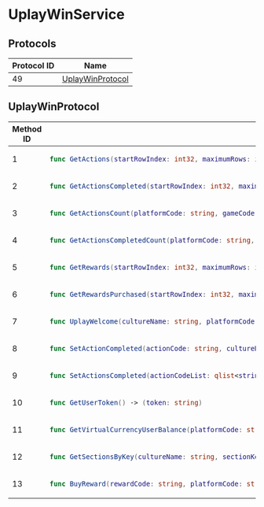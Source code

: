 # UplayWinService

## Protocols

<!-- INSERT protocol_idx START -->
| Protocol ID | Name |
|-------------|------|
| 49 | [UplayWinProtocol](#uplaywinprotocol) |
<!-- INSERT protocol_idx END -->

<!-- INSERT protocols START -->
## UplayWinProtocol
<table><thead><tr><th>Method ID</th><th>Signature</th></tr></thead>
<tbody>
<tr><td>1</td><td>

```swift
func GetActions(startRowIndex: int32, maximumRows: int32, sortExpression: string, cultureName: string, platformCode: string, gameCode: string) -> (actionList: qlist<[[UplayAction]]((uplayaction))>)
```

</td></tr>
<tr><td>2</td><td>

```swift
func GetActionsCompleted(startRowIndex: int32, maximumRows: int32, sortExpression: string, cultureName: string, platformCode: string, gameCode: string) -> (actionList: qlist<[[UplayAction]]((uplayaction))>)
```

</td></tr>
<tr><td>3</td><td>

```swift
func GetActionsCount(platformCode: string, gameCode: string) -> (actionsCount: int32)
```

</td></tr>
<tr><td>4</td><td>

```swift
func GetActionsCompletedCount(platformCode: string, gameCode: string) -> (actionsCount: int32)
```

</td></tr>
<tr><td>5</td><td>

```swift
func GetRewards(startRowIndex: int32, maximumRows: int32, sortExpression: string, cultureName: string, platformCode: string, gameCode: string) -> (rewardList: qlist<[[UplayReward]]((uplayreward))>)
```

</td></tr>
<tr><td>6</td><td>

```swift
func GetRewardsPurchased(startRowIndex: int32, maximumRows: int32, sortExpression: string, cultureName: string, platformCode: string, gameCode: string) -> (rewardList: qlist<[[UplayReward]]((uplayreward))>)
```

</td></tr>
<tr><td>7</td><td>

```swift
func UplayWelcome(cultureName: string, platformCode: string, gameCode: string) -> (actionList: qlist<[[UplayAction]]((uplayaction))>)
```

</td></tr>
<tr><td>8</td><td>

```swift
func SetActionCompleted(actionCode: string, cultureName: string, platformCode: string, gameCode: string) -> (unlockedAction: [[UplayAction]]((uplayaction)))
```

</td></tr>
<tr><td>9</td><td>

```swift
func SetActionsCompleted(actionCodeList: qlist<string>, cultureName: string, platformCode: string, gameCode: string) -> (actionList: qlist<[[UplayAction]]((uplayaction))>)
```

</td></tr>
<tr><td>10</td><td>

```swift
func GetUserToken() -> (token: string)
```

</td></tr>
<tr><td>11</td><td>

```swift
func GetVirtualCurrencyUserBalance(platformCode: string) -> (virtualCurrencyUserBalance: int32)
```

</td></tr>
<tr><td>12</td><td>

```swift
func GetSectionsByKey(cultureName: string, sectionKey: string, platformCode: string, gameCode: string) -> (sectionList: qlist<[[UplaySection]]((uplaysection))>)
```

</td></tr>
<tr><td>13</td><td>

```swift
func BuyReward(rewardCode: string, platformCode: string) -> (virtualCurrencyUserBalance: int32)
```

</td></tr>
</tbody></table>
<!-- INSERT protocols END -->

